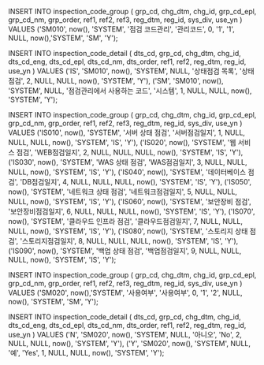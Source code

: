 INSERT INTO inspection_code_group (
    grp_cd, chg_dtm, chg_id, grp_cd_epl, grp_cd_nm, grp_order,
    ref1, ref2, ref3, reg_dtm, reg_id, sys_div, use_yn
) VALUES
    ('SM010', now(), 'SYSTEM', '점검 코드관리', '관리코드', 0, '1', '1', NULL, now(),'SYSTEM', 'SM', 'Y');

INSERT INTO inspection_code_detail (
    dts_cd, grp_cd, chg_dtm, chg_id, dts_cd_eng, dts_cd_epl, dts_cd_nm,
    dts_order, ref1, ref2, reg_dtm, reg_id, use_yn
) VALUES
      ('IS', 'SM010', now(), 'SYSTEM', NULL, '상태점검 목록', '상태점검', 2, NULL, NULL, now(), 'SYSTEM', 'Y'),
      ('SM', 'SM010', now(), 'SYSTEM', NULL, '점검관리에서 사용하는 코드', '시스템', 1, NULL, NULL, now(), 'SYSTEM', 'Y');

INSERT INTO inspection_code_group (
    grp_cd, chg_dtm, chg_id, grp_cd_epl, grp_cd_nm, grp_order,
    ref1, ref2, ref3, reg_dtm, reg_id, sys_div, use_yn
) VALUES
      ('IS010', now(), 'SYSTEM', '서버 상태 점검', '서버점검일지', 1, NULL, NULL, NULL, now(), 'SYSTEM', 'IS', 'Y'),
      ('IS020', now(), 'SYSTEM', '웹 서비스 점검', 'WEB점검일지', 2, NULL, NULL, NULL, now(), 'SYSTEM', 'IS', 'Y'),
      ('IS030', now(), 'SYSTEM', 'WAS 상태 점검', 'WAS점검일지', 3, NULL, NULL, NULL, now(), 'SYSTEM', 'IS', 'Y'),
      ('IS040', now(), 'SYSTEM', '데이터베이스 점검', 'DB점검일지', 4, NULL, NULL, NULL, now(), 'SYSTEM', 'IS', 'Y'),
      ('IS050', now(), 'SYSTEM', '네트워크 상태 점검', '네트워크점검일지', 5, NULL, NULL, NULL, now(), 'SYSTEM', 'IS', 'Y'),
      ('IS060', now(), 'SYSTEM', '보안장비 점검', '보안장비점검일지', 6, NULL, NULL, NULL, now(), 'SYSTEM', 'IS', 'Y'),
      ('IS070', now(), 'SYSTEM', '클라우드 인프라 점검', '클라우드점검일지', 7, NULL, NULL, NULL, now(), 'SYSTEM', 'IS', 'Y'),
      ('IS080', now(), 'SYSTEM', '스토리지 상태 점검', '스토리지점검일지', 8, NULL, NULL, NULL, now(), 'SYSTEM', 'IS', 'Y'),
      ('IS090', now(), 'SYSTEM', '백업 상태 점검', '백업점검일지', 9, NULL, NULL, NULL, now(), 'SYSTEM', 'IS', 'Y');

INSERT INTO inspection_code_group (
    grp_cd, chg_dtm, chg_id, grp_cd_epl, grp_cd_nm, grp_order,
    ref1, ref2, ref3, reg_dtm, reg_id, sys_div, use_yn
) VALUES ('SM020', now(),'SYSTEM', '사용여부', '사용여부', 0, '1', '2', NULL, now(), 'SYSTEM', 'SM', 'Y');

INSERT INTO inspection_code_detail (
    dts_cd, grp_cd, chg_dtm, chg_id, dts_cd_eng, dts_cd_epl, dts_cd_nm,
    dts_order, ref1, ref2, reg_dtm, reg_id, use_yn
) VALUES
      ('N', 'SM020', now(), 'SYSTEM', NULL, '아니오', 'No', 2, NULL, NULL, now(), 'SYSTEM', 'Y'),
      ('Y', 'SM020', now(), 'SYSTEM', NULL, '예', 'Yes', 1, NULL, NULL, now(), 'SYSTEM', 'Y');